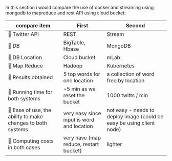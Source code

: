 In this section i would compare the use of docker and streaming using mongodb to mapreduce and rest API using cloud bucket:  

| compare item  | First | Second |
| ------------- | ------------- | ------------- |
|  Twitter API | REST  | Stream  |
|  DB | BigTable, Hbase  | MongoDB  |
|  DB Location | Cloud bucket  | mLab |
|  Map Reduce | Hadoop  | Kubernetes |
|  Results obtained | 5 top words for one location  | a collection of word freq by location  |
|  Running time for both systems  | ¬5 min as we reset the bucket | 1000 twitts / min  |
|  Ease of use, the ability to make changes to both systems  | very easy since input is word and location  | not easy - needs to deploy image (could be easy be using client node)  |
|  Computing costs in both cases  | very have (map reduce, restart bucket)  | lighter  |
